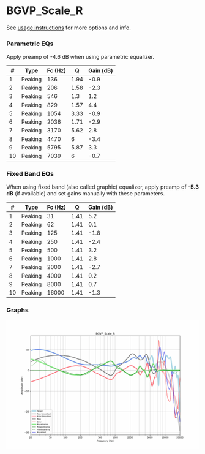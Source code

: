 # BGVP_Scale_R
See [usage instructions](https://github.com/jaakkopasanen/AutoEq#usage) for more options and info.

### Parametric EQs
Apply preamp of -4.6 dB when using parametric equalizer.

|   # | Type    |   Fc (Hz) |    Q |   Gain (dB) |
|-----|---------|-----------|------|-------------|
|   1 | Peaking |       136 | 1.94 |        -0.9 |
|   2 | Peaking |       206 | 1.58 |        -2.3 |
|   3 | Peaking |       546 | 1.3  |         1.2 |
|   4 | Peaking |       829 | 1.57 |         4.4 |
|   5 | Peaking |      1054 | 3.33 |        -0.9 |
|   6 | Peaking |      2036 | 1.71 |        -2.9 |
|   7 | Peaking |      3170 | 5.62 |         2.8 |
|   8 | Peaking |      4470 | 6    |        -3.4 |
|   9 | Peaking |      5795 | 5.87 |         3.3 |
|  10 | Peaking |      7039 | 6    |        -0.7 |

### Fixed Band EQs
When using fixed band (also called graphic) equalizer, apply preamp of **-5.3 dB** (if available) and set gains manually with these parameters.

|   # | Type    |   Fc (Hz) |    Q |   Gain (dB) |
|-----|---------|-----------|------|-------------|
|   1 | Peaking |        31 | 1.41 |         5.2 |
|   2 | Peaking |        62 | 1.41 |         0.1 |
|   3 | Peaking |       125 | 1.41 |        -1.8 |
|   4 | Peaking |       250 | 1.41 |        -2.4 |
|   5 | Peaking |       500 | 1.41 |         3.2 |
|   6 | Peaking |      1000 | 1.41 |         2.8 |
|   7 | Peaking |      2000 | 1.41 |        -2.7 |
|   8 | Peaking |      4000 | 1.41 |         0.2 |
|   9 | Peaking |      8000 | 1.41 |         0.7 |
|  10 | Peaking |     16000 | 1.41 |        -1.3 |

### Graphs
![](./BGVP_Scale_R.png)
